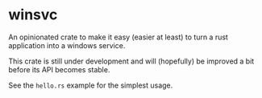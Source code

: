 
# winsvc

An opinionated crate to make it easy (easier at least) to turn a rust
application into a windows service.

This crate is still under development and will (hopefully) be improved a bit
before its API becomes stable.

See the `hello.rs` example for the simplest usage.
